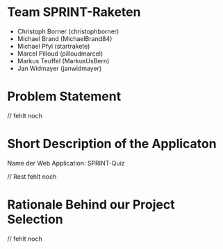 # Team SPRINT-Raketen
- Christoph Borner (christophborner)
- Michael	Brand (MichaelBrand84)
- Michael	Pfyl (startrakete)
- Marcel Pilloud (pilloudmarcel)
- Markus Teuffel (MarkusUsBern)
- Jan	Widmayer (janwidmayer)




# Problem Statement

// fehlt noch


# Short Description of the Applicaton

Name der Web Application: SPRINT-Quiz

// Rest fehlt noch


# Rationale Behind our Project Selection

// fehlt noch
